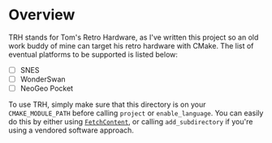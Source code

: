 # Overview

TRH stands for Tom's Retro Hardware, as I've written this project so an old
work buddy of mine can target his retro hardware with CMake. The list of
eventual platforms to be supported is listed below:

 - [ ] SNES
 - [ ] WonderSwan
 - [ ] NeoGeo Pocket

To use TRH, simply make sure that this directory is on your `CMAKE_MODULE_PATH`
before calling `project` or `enable_language`. You can easily do this by either
using [`FetchContent`], or calling `add_subdirectory` if you're using a
vendored software approach.

[`FetchContent`]: https://cmake.org/cmake/help/latest/module/FetchContent.html
